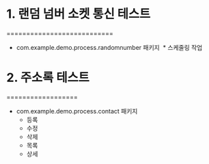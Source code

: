 # 1. 랜덤 넘버 소켓 통신 테스트
===========================
* com.example.demo.process.randomnumber 패키지
  * 스케줄링 작업


# 2. 주소록 테스트
==================
* com.example.demo.process.contact 패키지
  * 등록
  * 수정
  * 삭제
  * 목록
  * 상세

